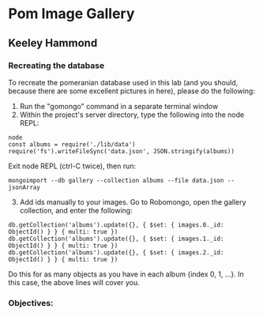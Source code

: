 # Pom Image Gallery
## Keeley Hammond

### Recreating the database
To recreate the pomeranian database used in this lab (and you should, because there are some excellent pictures in here), please do the following:

1. Run the "gomongo" command in a separate terminal window
2. Within the project's server directory, type the following into the node REPL:

```
node
const albums = require('./lib/data')
require('fs').writeFileSync('data.json', JSON.stringify(albums))
```
Exit node REPL (ctrl-C twice), then run:
```
mongoimport --db gallery --collection albums --file data.json --jsonArray
```

3. Add ids manually to your images. Go to Robomongo, open the gallery collection, and enter the following:
```
db.getCollection('albums').update({}, { $set: { images.0._id: ObjectId() } } { multi: true })
db.getCollection('albums').update({}, { $set: { images.1._id: ObjectId() } } { multi: true })
db.getCollection('albums').update({}, { $set: { images.2._id: ObjectId() } } { multi: true })
```

Do this for as many objects as you have in each album {index 0, 1, ...}. In this case, the above lines will cover you.

### Objectives:

